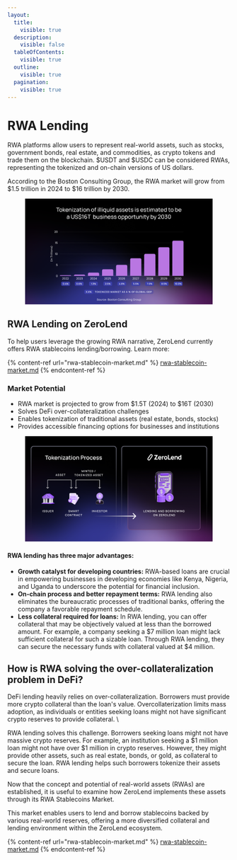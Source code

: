 ```yaml
---
layout:
  title:
    visible: true
  description:
    visible: false
  tableOfContents:
    visible: true
  outline:
    visible: true
  pagination:
    visible: true
---
```


# RWA Lending

RWA platforms allow users to represent real-world assets, such as stocks, government bonds, real estate, and commodities, as crypto tokens and trade them on the blockchain. $USDT and $USDC can be considered RWAs, representing the tokenized and on-chain versions of US dollars.

According to the Boston Consulting Group, the RWA market will grow from $1.5 trillion in 2024 to $16 trillion by 2030.

<figure><img src="../../.gitbook/assets/ZL Doc - Tokenization of illiquid assets.png" alt=""><figcaption></figcaption></figure>

## RWA Lending on ZeroLend&#x20;

To help users leverage the growing RWA narrative, ZeroLend currently offers RWA stablecoins lending/borrowing. Learn more:

{% content-ref url="rwa-stablecoin-market.md" %}
[rwa-stablecoin-market.md](rwa-stablecoin-market.md)
{% endcontent-ref %}

### Market Potential

* RWA market is projected to grow from $1.5T (2024) to $16T (2030)
* Solves DeFi over-collateralization challenges
* Enables tokenization of traditional assets (real estate, bonds, stocks)
* Provides accessible financing options for businesses and institutions

<figure><img src="../../.gitbook/assets/ZL Doc - Tokenization process.png" alt=""><figcaption></figcaption></figure>



#### RWA lending has three major advantages:

* **Growth catalyst for developing countries:** RWA-based loans are crucial in empowering businesses in developing economies like Kenya, Nigeria, and Uganda to underscore the potential for financial inclusion.&#x20;
* **On-chain process and better repayment terms:** RWA lending also eliminates the bureaucratic processes of traditional banks, offering the company a favorable repayment schedule.&#x20;
* **Less collateral required for loans:** In RWA lending, you can offer collateral that may be objectively valued at less than the borrowed amount. For example, a company seeking a $7 million loan might lack sufficient collateral for such a sizable loan. Through RWA lending, they can secure the necessary funds with collateral valued at $4 million.&#x20;

## How is RWA solving the over-collateralization problem in DeFi?  &#x20;

DeFi lending heavily relies on over-collateralization. Borrowers must provide more crypto collateral than the loan's value. Overcollaterization limits mass adoption, as individuals or entities seeking loans might not have significant crypto reserves to provide collateral. \


RWA lending solves this challenge. Borrowers seeking loans might not have massive crypto reserves. For example, an institution seeking a $1 million loan might not have over $1 million in crypto reserves. However, they might provide other assets, such as real estate, bonds, or gold, as collateral to secure the loan. RWA lending helps such borrowers tokenize their assets and secure loans.&#x20;

Now that the concept and potential of real-world assets (RWAs) are established, it is useful to examine how ZeroLend implements these assets through its RWA Stablecoins Market.

This market enables users to lend and borrow stablecoins backed by various real-world reserves, offering a more diversified collateral and lending environment within the ZeroLend ecosystem.

{% content-ref url="rwa-stablecoin-market.md" %}
[rwa-stablecoin-market.md](rwa-stablecoin-market.md)
{% endcontent-ref %}
